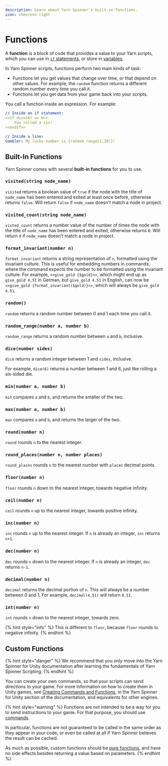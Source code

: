 ```yaml
---
description: Learn about Yarn Spinner's built-in functions.
icon: chevrons-right
---
```


# Functions

A **function** is a block of code that provides a value to your Yarn scripts, which you can use in [`if` statements](flow-control.md), or store in [variables](logic-and-variables.md).

In Yarn Spinner scripts, functions perform two main kinds of task:

* Functions let you get values that change over time, or that depend on other values. For example, the `random` function returns a different random number every time you call it.
* Functions let you get data from your game back into your scripts.

You call a function inside an expression. For example:

```yaml
// Inside an if statement:
<<if dice(6) == 6>>
    You rolled a six!
<<endif>>

// Inside a line:
Gambler: My lucky number is {random_range(1,10)}!
```

## Built-In Functions

Yarn Spinner comes with several **built-in functions** for you to use.

### `visited(string node_name)`

`visited` returns a boolean value of `true` if the node with the title of `node_name` has been entered and exited at least once before, otherwise returns `false`. Will return `false` if `node_name` doesn't match a node in project.

### `visited_count(string node_name)`

`visted_count` returns a number value of the number of times the node with the title of `node_name` has been entered and exited, otherwise returns `0`. Will return `0` if `node_name` doesn't match a node in project.

### `format_invariant(number n)`

`format_invariant` returns a string representation of `n`, formatted using the invariant culture. This is useful for embedding numbers in commands, where the command expects the number to be formatted using the invariant culture. For example, `<<give_gold {$gold}>>`, which might end up as `give_gold 4,51` in German, but `give_gold 4.51` in English, can now be `<<give_gold {format_invariant($gold)}>>`, which will always be `give_gold 4.51`.

### `random()`

`random` returns a random number between 0 and 1 each time you call it.

### `random_range(number a, number b)`

`random_range` returns a random number between `a` and `b`, inclusive.

### `dice(number sides)`

`dice` returns a random integer between 1 and `sides`, inclusive.

For example, `dice(6)` returns a number between 1 and 6, just like rolling a six-sided die.

### `min(number a, number b)`

`min` compares `a` and `b`, and returns the smaller of the two.

### `max(number a, number b)`

`max` compares `a` and `b`, and returns the larger of the two.

### `round(number n)`

`round` rounds `n` to the nearest integer.

### `round_places(number n, number places)`

`round_places` rounds `n` to the nearest number with `places` decimal points.

### `floor(number n)`

`floor` rounds `n` down to the nearest integer, towards negative infinity.

### `ceil(number n)`

`ceil` rounds `n` up to the nearest integer, towards positive infinity.

### `inc(number n)`

`inc` rounds `n` up to the nearest integer. If `n` is already an integer, `inc` returns `n+1`.

### `dec(number n)`

`dec` rounds `n` down to the nearest integer. If `n` is already an integer, `dec` returns `n-1`.

### `decimal(number n)`

`decimal` returns the decimal portion of `n`. This will always be a number between 0 and 1. For example, `decimal(4.51)` will return `0.51`.

### `int(number n)`

`int` rounds `n` down to the nearest integer, towards zero.

{% hint style="info" %}
This is different to `floor`, because `floor` rounds to negative infinity.
{% endhint %}

## Custom Functions

{% hint style="danger" %}
We recommend that you only move into the Yarn Spinner for Unity documentation after learning the fundamentals of Yarn Spinner Scripting.
{% endhint %}

You can create your own commands, so that your scripts can send directions to your game. For more information on how to create them in Unity games, see [Creating Commands and Functions](../../yarn-spinner-for-unity/creating-commands-functions.md), in the Yarn Spinner for Unity section of the documentation, and equivalents for other engines.

{% hint style="warning" %}
Functions are not intended to be a way for you to send instructions to your game. For that purpose, you should use [commands](commands.md).

In particular, functions are not guaranteed to be called in the same order as they appear in your code, or even be called at all if Yarn Spinner believes the result can be cached.&#x20;

As much as possible, custom functions should be [pure functions](https://en.wikipedia.org/wiki/Pure_function), and have no side effects besides returning a value based on parameters.
{% endhint %}
